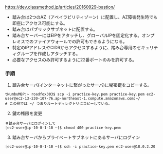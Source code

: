 https://dev.classmethod.jp/articles/20160929-bastion/
- 踏み台は2つのAZ（アベイラビリティゾーン）に配置し、AZ障害発生時でも即座にアクセス可能にする。
- 踏み台はパブリックサブネットに配置する。
- 踏み台サーバーにはEIPをアタッチし、グローバルIPを固定化する。オンプレミスでのファイアウォールでの許可もできるようになる。
- 特定のIPアドレスやCIDRからアクセスするように、踏み台専用のセキュリティグループを作成しアタッチする。
- 必要なアクセスのみ許可するように22番ポートのみを許可する。

### 手順
1. 踏み台サーバ(インターネットに繋がったサーバ)に秘密鍵をコピーする。
```
tNumbuMBP:~ roadfox303$ scp -i practice-key.pem practice-key.pem ec2-user@ec2-13-230-107-76.ap-northeast-1.compute.amazonaws.com:~/
# この例では ~/ つまりルートディレクトリにコピーしている。
```

2. 鍵の権限を変更
```
＃踏み台サーバにログインして
[ec2-user@ip-10-0-1-10 ~]$ chmod 400 practice-key.pem
```

3. 踏み台サーバからプライベートサブネットにあるサーバにログイン
```
[ec2-user@ip-10-0-1-10 ~]$ ssh -i practice-key.pem ec2-user@10.0.2.20
```
